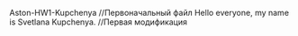 Aston-HW1-Kupchenya //Первоначальный файл
Hello everyone, my name is Svetlana Kupchenya. //Первая модификация